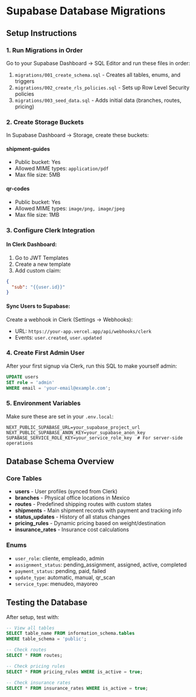 # Supabase Database Migrations

## Setup Instructions

### 1. Run Migrations in Order

Go to your Supabase Dashboard → SQL Editor and run these files in order:

1. `migrations/001_create_schema.sql` - Creates all tables, enums, and triggers
2. `migrations/002_create_rls_policies.sql` - Sets up Row Level Security policies
3. `migrations/003_seed_data.sql` - Adds initial data (branches, routes, pricing)

### 2. Create Storage Buckets

In Supabase Dashboard → Storage, create these buckets:

#### shipment-guides
- Public bucket: Yes
- Allowed MIME types: `application/pdf`
- Max file size: 5MB

#### qr-codes
- Public bucket: Yes
- Allowed MIME types: `image/png, image/jpeg`
- Max file size: 1MB

### 3. Configure Clerk Integration

#### In Clerk Dashboard:
1. Go to JWT Templates
2. Create a new template
3. Add custom claim:
```json
{
  "sub": "{{user.id}}"
}
```

#### Sync Users to Supabase:
Create a webhook in Clerk (Settings → Webhooks):
- URL: `https://your-app.vercel.app/api/webhooks/clerk`
- Events: `user.created`, `user.updated`

### 4. Create First Admin User

After your first signup via Clerk, run this SQL to make yourself admin:

```sql
UPDATE users 
SET role = 'admin' 
WHERE email = 'your-email@example.com';
```

### 5. Environment Variables

Make sure these are set in your `.env.local`:

```
NEXT_PUBLIC_SUPABASE_URL=your_supabase_project_url
NEXT_PUBLIC_SUPABASE_ANON_KEY=your_supabase_anon_key
SUPABASE_SERVICE_ROLE_KEY=your_service_role_key  # For server-side operations
```

## Database Schema Overview

### Core Tables

- **users** - User profiles (synced from Clerk)
- **branches** - Physical office locations in Mexico
- **routes** - Predefined shipping routes with custom states
- **shipments** - Main shipment records with payment and tracking info
- **status_updates** - History of all status changes
- **pricing_rules** - Dynamic pricing based on weight/destination
- **insurance_rates** - Insurance cost calculations

### Enums

- `user_role`: cliente, empleado, admin
- `assignment_status`: pending_assignment, assigned, active, completed
- `payment_status`: pending, paid, failed
- `update_type`: automatic, manual, qr_scan
- `service_type`: menudeo, mayoreo

## Testing the Database

After setup, test with:

```sql
-- View all tables
SELECT table_name FROM information_schema.tables 
WHERE table_schema = 'public';

-- Check routes
SELECT * FROM routes;

-- Check pricing rules
SELECT * FROM pricing_rules WHERE is_active = true;

-- Check insurance rates
SELECT * FROM insurance_rates WHERE is_active = true;
```

